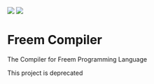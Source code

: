 <a href="https://github.com/freemlang"><img src="https://img.shields.io/badge/Freem-official-yellow"></a> <a href="https://github.com/freemlang"><img src="https://img.shields.io/badge/Freem-deprecated-lightgray"></a>
# Freem Compiler

The Compiler for Freem Programming Language

This project is deprecated
